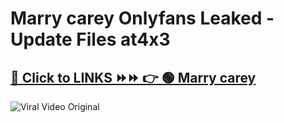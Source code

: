 
 # Marry carey Onlyfans Leaked - Update Files at4x3

## <h2><a href="https://clipsfans.com/Marry_carey&ref=git">🔗 Click to LINKS ⏩⏩ 👉 🟢 Marry carey </a></h2>

<a href="https://clipsfans.com/Marry_carey&ref=git" rel="nofollow" data-target="animated-image.originalLink"><img src="https://i.ibb.co.com/xMMVF88/686577567.gif" alt="Viral Video Original" style="max-width: 100%; display: inline-block;" data-target="animated-image.originalImage"></a>

